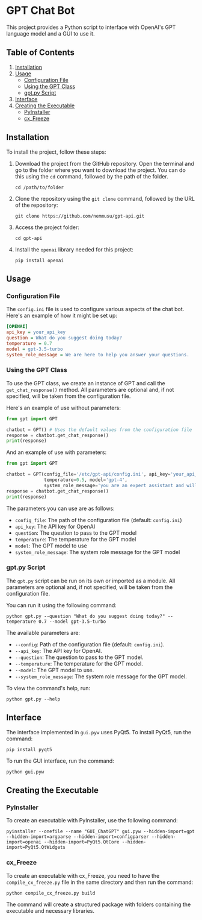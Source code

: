 # GPT Chat Bot
This project provides a Python script to interface with OpenAI's GPT language model and a GUI to use it.

## Table of Contents
1. [Installation](#installation)
2. [Usage](#usage)
   - [Configuration File](#configuration-file)
   - [Using the GPT Class](#using-the-gpt-class)
   - [gpt.py Script](#gptpy-script)
3. [Interface](#interface)
4. [Creating the Executable](#creating-the-executable)
   - [PyInstaller](#pyinstaller)
   - [cx_Freeze](#cxfreeze)

## Installation <a name="installation"></a>
To install the project, follow these steps:

1. Download the project from the GitHub repository. Open the terminal and go to the folder where you want to download the project. You can do this using the `cd` command, followed by the path of the folder.
    ```shell
    cd /path/to/folder
    ```
2. Clone the repository using the `git clone` command, followed by the URL of the repository:
    ```shell
    git clone https://github.com/nemmusu/gpt-api.git
    ```
3. Access the project folder:
    ```shell
    cd gpt-api
    ```
4. Install the `openai` library needed for this project:
    ```shell
    pip install openai
    ```

## Usage <a name="usage"></a>

### Configuration File <a name="configuration-file"></a>
The `config.ini` file is used to configure various aspects of the chat bot. Here's an example of how it might be set up:

```ini
[OPENAI]
api_key = your_api_key
question = What do you suggest doing today?
temperature = 0.7
model = gpt-3.5-turbo
system_role_message = We are here to help you answer your questions.
```

### Using the GPT Class <a name="using-the-gpt-class"></a>
To use the GPT class, we create an instance of GPT and call the `get_chat_response()` method. All parameters are optional and, if not specified, will be taken from the configuration file.

Here's an example of use without parameters:
```python
from gpt import GPT

chatbot = GPT() # Uses the default values from the configuration file
response = chatbot.get_chat_response()
print(response)
```

And an example of use with parameters:
```python
from gpt import GPT

chatbot = GPT(config_file='/etc/gpt-api/config.ini', api_key='your_api_key', question='What is the meaning of life?', 
              temperature=0.5, model='gpt-4', 
              system_role_message='you are an expert assistant and will answer my questions in a specific and detailed manner exclusively in markdown format')
response = chatbot.get_chat_response()
print(response)
```

The parameters you can use are as follows:

- `config_file`: The path of the configuration file (default: `config.ini`)
- `api_key`: The API key for OpenAI
- `question`: The question to pass to the GPT model
- `temperature`: The temperature for the GPT model
- `model`: The GPT model to use
- `system_role_message`: The system role message for the GPT model

### gpt.py Script <a name="gptpy-script"></a>
The `gpt.py` script can be run on its own or imported as a module. All parameters are optional and, if not specified, will be taken from the configuration file.

You can run it using the following command:
```shell
python gpt.py --question "What do you suggest doing today?" --temperature 0.7 --model gpt-3.5-turbo
```
The available parameters are:

- `--config`: Path of the configuration file (default: `config.ini`).
- `--api_key`: The API key for OpenAI.
- `--question`: The question to pass to the GPT model.
- `--temperature`: The temperature for the GPT model.
- `--model`: The GPT model to use.
- `--system_role_message`: The system role message for the GPT model.

To view the command's help, run:
```shell
python gpt.py --help
```

## Interface <a name="interface"></a>
The interface implemented in `gui.pyw` uses PyQt5. To install PyQt5, run the command:
```shell
pip install pyqt5
```
To run the GUI interface, run the command:
```shell
python gui.pyw
```

## Creating the Executable <a name="creating-the-executable"></a>

### PyInstaller <a name="pyinstaller"></a>
To create an executable with PyInstaller, use the following command:
```shell
pyinstaller --onefile --name "GUI_ChatGPT" gui.pyw --hidden-import=gpt --hidden-import=argparse --hidden-import=configparser --hidden-import=openai --hidden-import=PyQt5.QtCore --hidden-import=PyQt5.QtWidgets
```

### cx_Freeze <a name="cxfreeze"></a>
To create an executable with cx_Freeze, you need to have the `compile_cx_freeze.py` file in the same directory and then run the command:
```shell
python compile_cx_freeze.py build
```
The command will create a structured package with folders containing the executable and necessary libraries.